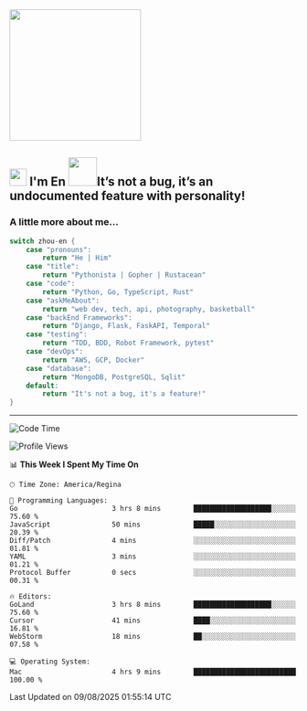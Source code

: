 <img align='center' src="https://media.giphy.com/media/GP1TJJSV4Ys1r64q2A/giphy.gif" width="230">

<h2><img src="https://emojis.slackmojis.com/emojis/images/1531849430/4246/blob-sunglasses.gif?1531849430" width="30"/> I'm En <img src="https://media.giphy.com/media/12oufCB0MyZ1Go/giphy.gif" width="50">It’s not a bug, it’s an undocumented feature with personality!</h2>


<!-- <img align='right' src="https://media.giphy.com/media/M9gbBd9nbDrOTu1Mqx/giphy.gif" width="230"> -->


### A little more about me... 
<!--
```javascript
const zhou-en = {
    pronouns: "He" | "Him",
    title: "Pythonista" | "Gopher" | "Rustacean",
    code: ["Python", "Go", "Rust", "TypeScript"],
    askMeAbout: ["web dev", "tech", "app dev", "photography"],
    technologies: {
        backEnd: {
            python: ["Django", "Flask", "FaskAPI"],
            go: []
        },
        scraping: ["selenium", "scrapy", "spider"],
        testing: ["Robot Framework"],
        devOps: ["AWS", "Docker", "GCP", "Nginx"],
        databases: ["mongo", "postgresql", "sqlite"],
        misc: ["Firebase", "Heroku"]
    },
    architecture: ["Event Driven Architecture", "Microservices"],
    currentFocus: ["Temporal", "Rust"],
    funFact: "It's not a bug, it's a feature!"
};
```
  -->

```go
switch zhou-en {
    case "pronouns":
        return "He | Him"
    case "title":
        return "Pythonista | Gopher | Rustacean"
    case "code":
        return "Python, Go, TypeScript, Rust"
    case "askMeAbout":
        return "web dev, tech, api, photography, basketball"
    case "backEnd Frameworks":
        return "Django, Flask, FaskAPI, Temporal"
    case "testing":
        return "TDD, BDD, Robot Framework, pytest"
    case "devOps":
        return "AWS, GCP, Docker"
    case "database":
        return "MongoDB, PostgreSQL, Sqlit"
    default:
        return "It's not a bug, it's a feature!"
}
```




---
<!--START_SECTION:waka-->
![Code Time](http://img.shields.io/badge/Code%20Time-2%2C441%20hrs%2035%20mins-blue)

![Profile Views](http://img.shields.io/badge/Profile%20Views-0-blue)

📊 **This Week I Spent My Time On** 

```text
🕑︎ Time Zone: America/Regina

💬 Programming Languages: 
Go                       3 hrs 8 mins        ███████████████████░░░░░░   75.60 % 
JavaScript               50 mins             █████░░░░░░░░░░░░░░░░░░░░   20.39 % 
Diff/Patch               4 mins              ░░░░░░░░░░░░░░░░░░░░░░░░░   01.81 % 
YAML                     3 mins              ░░░░░░░░░░░░░░░░░░░░░░░░░   01.21 % 
Protocol Buffer          0 secs              ░░░░░░░░░░░░░░░░░░░░░░░░░   00.31 % 

🔥 Editors: 
GoLand                   3 hrs 8 mins        ███████████████████░░░░░░   75.60 % 
Cursor                   41 mins             ████░░░░░░░░░░░░░░░░░░░░░   16.81 % 
WebStorm                 18 mins             ██░░░░░░░░░░░░░░░░░░░░░░░   07.58 % 

💻 Operating System: 
Mac                      4 hrs 9 mins        █████████████████████████   100.00 % 
```


 Last Updated on 09/08/2025 01:55:14 UTC
<!--END_SECTION:waka-->
